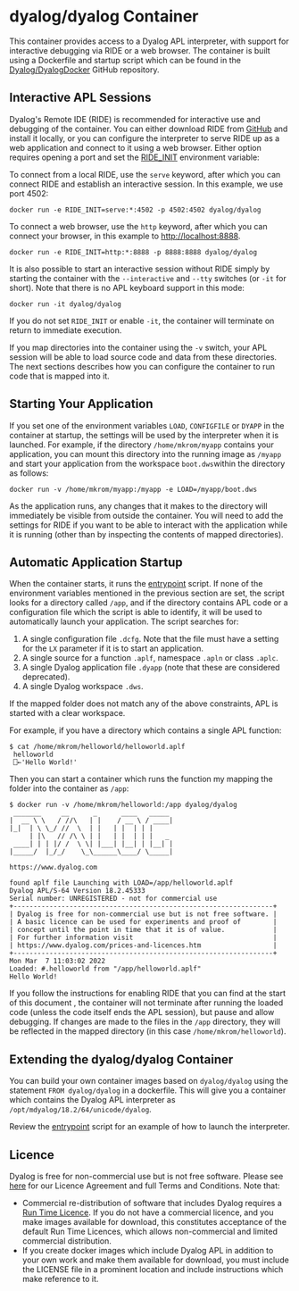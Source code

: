 
# dyalog/dyalog Container

This container provides access to a Dyalog APL interpreter, with support for interactive debugging via RIDE or a web browser. The container is built using a Dockerfile and startup script which can be found in the [Dyalog/DyalogDocker](https://github.com/Dyalog/DyalogDocker) GitHub repository.

## Interactive APL Sessions

Dyalog's Remote IDE (RIDE) is recommended for interactive use and debugging of the container. You can either download RIDE from [GitHub](https://github.com/Dyalog/ride) and install it locally, or you can configure the interpreter to serve RIDE up as a web application and connect to it using a web browser. Either option requires opening a port and set the [RIDE_INIT]([http://help.dyalog.com/latest/Content/UserGuide/Installation%20and%20Configuration/Configuration%20Parameters/RIDE_Init.htm) environment variable:

To connect from a local RIDE, use the `serve` keyword, after which you can connect RIDE and establish an interactive session. In this example, we use port 4502:

`docker run -e RIDE_INIT=serve:*:4502 -p 4502:4502 dyalog/dyalog`

To connect a web browser, use the `http` keyword, after which you can connect your browser, in this example to [http://localhost:8888](http://localhost:8888/).

`docker run -e RIDE_INIT=http:*:8888 -p 8888:8888 dyalog/dyalog`

It is also possible to start an interactive session without RIDE simply by starting the container with the `--interactive` and `--tty` switches (or `-it` for short). Note that there is no APL keyboard support in this mode:

`docker run -it dyalog/dyalog`

If you do not set `RIDE_INIT` or enable `-it`, the container will terminate on return to immediate execution.

If you map directories into the container using the `-v` switch, your APL session will be able to load source code and data from these directories. The next sections describes how you can configure the container to run code that is mapped into it.

## Starting Your Application

If you set one of the environment variables `LOAD`, `CONFIGFILE` or `DYAPP` in the container at startup, the settings will be used by the interpreter when it is launched. For example, if the directory `/home/mkrom/myapp` contains your application, you can mount this directory into the running image as `/myapp` and start your application from the workspace `boot.dws`within the directory as follows:

`docker run -v /home/mkrom/myapp:/myapp -e LOAD=/myapp/boot.dws`

As the application runs, any changes that it makes to the directory will immediately be visible from outside the container. You will need to add the settings for RIDE if you want to be able to interact with the application while it is running (other than by inspecting the contents of mapped directories).

## Automatic Application Startup

When the container starts, it runs the [entrypoint](https://github.com/Dyalog/DyalogDocker/blob/master/entrypoint) script. If none of the environment variables mentioned in the previous section are set, the script looks for a directory called `/app`, and if the directory contains APL code or a configuration file which the script is able to identify, it will be used to automatically launch your application. The script searches for:

1. A single configuration file `.dcfg`. Note that the file must have a setting for the `LX` parameter if it is to start an application.
2. A single source for a function `.aplf`, namespace `.apln` or class `.aplc`.
3. A single Dyalog application file `.dyapp` (note that these are considered deprecated).
4. A single Dyalog workspace `.dws`.

If the mapped folder does not match any of the above constraints, APL is started with a clear workspace.

For example, if you have a directory which contains a single APL function:

```
$ cat /home/mkrom/helloworld/helloworld.aplf
 helloworld
 ⎕←'Hello World!'
```

Then you can start a container which runs the function my mapping the folder into the container as `/app`:

```
$ docker run -v /home/mkrom/helloworld:/app dyalog/dyalog
 _______     __      _      ____   _____
|  __ \ \   / //\   | |    / __ \ / ____|
|_|  | \ \_/ //  \  | |   | |  | | |
     | |\   // /\ \ | |   | |  | | |   _
 ____| | | |/ /  \ \| |___| |__| | |__| |
|_____/  |_/_/    \_\______\____/ \_____|

https://www.dyalog.com

found aplf file Launching with LOAD=/app/helloworld.aplf
Dyalog APL/S-64 Version 18.2.45333
Serial number: UNREGISTERED - not for commercial use
+-----------------------------------------------------------------+
| Dyalog is free for non-commercial use but is not free software. |
| A basic licence can be used for experiments and proof of        |
| concept until the point in time that it is of value.            |
| For further information visit                                   |
| https://www.dyalog.com/prices-and-licences.htm                  |
+-----------------------------------------------------------------+
Mon Mar  7 11:03:02 2022
Loaded: #.helloworld from "/app/helloworld.aplf"
Hello World!
```

If you follow the instructions for enabling RIDE that you can find at the start of this document , the container will not terminate after running the loaded code (unless the code itself ends the APL session), but pause and allow debugging. If changes are made to the files in the `/app` directory, they will be reflected in the mapped directory (in this case `/home/mkrom/helloworld`).

## Extending the dyalog/dyalog Container

You can build your own container images based on `dyalog/dyalog` using the statement `FROM dyalog/dyalog` in a dockerfile. This will give you a container which contains the Dyalog APL interpreter as `/opt/mdyalog/18.2/64/unicode/dyalog`. 

Review the [entrypoint](https://github.com/Dyalog/DyalogDocker/blob/master/entrypoint) script for an example of how to launch the interpreter.


## Licence
Dyalog is free for non-commercial use but is not free software. Please see [here](https://www.dyalog.com/prices-and-licences.htm) for our Licence Agreement and full Terms and Conditions. Note that:

 * Commercial re-distribution of software that includes Dyalog requires a [Run Time Licence](https://www.dyalog.com/prices-and-licences.htm#runtimelic). If you do not have a commercial licence, and you make images available for download, this constitutes acceptance of the default Run Time Licences, which allows non-commercial and limited commercial distribution.
 * If you create docker images which include Dyalog APL in addition to your own work and make them available for download, you must include the LICENSE file in a prominent location and include instructions which make reference to it.